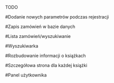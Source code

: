 TODO

#Dodanie nowych parametrów podczas rejestracji

#Zapis zamówień w bazie danych

#Lista zamówień/wyszukiwanie

#Wyszukiwarka

#Rozbudowanie informacji o książkach

#Szczegółowa strona dla każdej książki

#Panel użytkownika 




